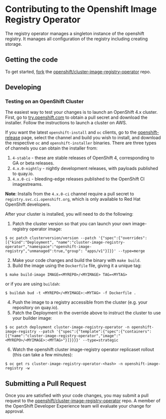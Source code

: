 # Contributing to the Openshift Image Registry Operator

The registry operator manages a singleton instance of the openshift registry.  It manages all configuration of the registry including creating storage.

## Getting the code

To get started, [fork](https://help.github.com/articles/fork-a-repo) the [openshift/cluster-image-registry-operator](https://github.com/openshift/cluster-image-registry-operator) repo.

## Developing

### Testing on an OpenShift Cluster

The easiest way to test your changes is to launch an OpenShift 4.x cluster.
First, go to [try.openshift.com](https://try.openshift.com) to obtain a pull secret and download the installer.
Follow the instructions to launch a cluster on AWS.

If you want the latest `openshift-install` and `oc` clients, go to the [openshift-release](https://openshift-release.svc.ci.openshift.org/) 
page, select the channel and build you wish to install, and download the respective `oc` and `openshift-installer` binaries.
There are three types of channels you can obtain the installer from:

1. `4-stable` - these are stable releases of OpenShift 4, corresponding to GA or beta releases.
2. `4.x.0-nightly` - nightly development releases, with payloads published to quay.io.
3. `4.x.0-ci` - bleeding-edge releases published to the OpenShift CI imagestreams.

**Note**: Installs from the `4.x.0-ci` channel require a pull secret to `registry.svc.ci.openshift.org`, which is only available to Red Hat OpenShift developers.

After your cluster is installed, you will need to do the following:

1. Patch the cluster version so that you can launch your own image-registry operator image:

```
$ oc patch clusterversion/version --patch '{"spec":{"overrides":[{"kind":"Deployment", "name":"cluster-image-registry-operator","namespace":"openshift-image-registry","unmanaged":true,"group": "apps/v1"}]}}' --type=merge
```

2. Make your code changes and build the binary with `make build`.
3. Build the image using the `Dockerfile` file, giving it a unique tag:

```
$ make build-image IMAGE=<MYREPO>/<MYIMAGE> TAG=<MYTAG> 
```

or if you are using `buildah`:

```
$ buildah bud -t <MYREPO>/<MYIMAGE>:<MYTAG> -f Dockerfile .
```

4. Push the image to a registry accessible from the cluster (e.g. your repository on quay.io).
5. Patch the Deployment in the override above to instruct the cluster to use your builder image:

```
$ oc patch deployment cluster-image-registry-operator -n openshift-image-registry --patch '{"spec":{"template":{"spec":{"containers":[{"name":"cluster-image-registry-operator","image":"<MYREPO>/<MYIMAGE>:<MYTAG>"}]}}}}' --type=strategic
```

6. Watch the openshift cluster image-registry operator replicaset rollout (this can take a few minutes):

```
$ oc get rs cluster-image-registry-operator-<hash> -n openshift-image-registry -w
```
## Submitting a Pull Request

Once you are satisfied with your code changes, you may submit a pull request to the [openshift/cluster-image-registry-operator](https://github.com/openshift/cluster-image-registry-operator) repo.
A member of the OpenShift Developer Experience team will evaluate your change for approval.